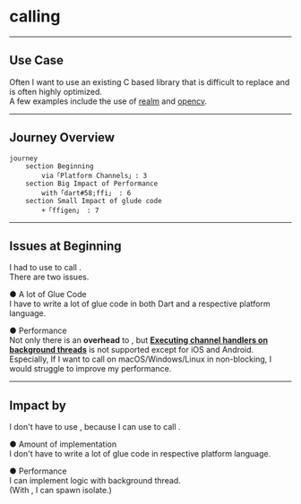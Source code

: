 # calling <UniqueTechnicalTerm val="native C APIs"/>

---

<PageTitleHeader section="calling native C APIs" title="Use Case"/>

## Use Case

Often I want to use an existing C based library that is difficult to replace and is often highly optimized.  
A few examples include the use of [realm](https://github.com/realm/realm-core) and [opencv](https://opencv.org/).

---

<PageTitleHeader section="calling native C APIs" title="Journey Overview"/>

## Journey Overview

```mermaid {scale: 0.7}
journey
    section Beginning
        via「Platform Channels」: 3
    section Big Impact of Performance
        with「dart#58;ffi」 : 6
    section Small Impact of glude code
        +「ffigen」 : 7
```
<!-- https://mermaid-js.github.io/mermaid/#/./flowchart?id=entity-codes-to-escape-characters -->

---

<PageTitleHeader section="calling native C APIs" title="Issues"/>

## Issues at Beginning

I had to use <a href="https://docs.flutter.dev/development/platform-integration/platform-channels" target="_blank"><TechnicalTerm val="Platform Channels"/></a> to call <UniqueTechnicalTerm val="native C APIs"/>.  
There are two issues.
<!-- [Dart VM FFI Vision written by Google dart-lang Team Engineer](https://gist.github.com/mraleph/2582b57737711da40262fad71215d62e) -->

● A lot of Glue Code  
I have to write a lot of glue code in both Dart and a respective platform language.

● Performance  
Not only there is an **overhead** to <TechnicalTerm val="Platform Channels"/>, but **[Executing channel handlers on background threads](https://docs.flutter.dev/development/platform-integration/platform-channels#channels-and-platform-threading)** is not supported except for iOS and Android.  
Especially, If I want to call <UniqueTerm val="Expensive"/> <UniqueTechnicalTerm val="native C APIs"/> on macOS/Windows/Linux in non-blocking, I would struggle to improve my performance.

---

<PageTitleHeader section="calling native C APIs" title="Impact"/>

## Impact by <TechnicalTerm val="dart:ffi"/>

I don't have to use <TechnicalTerm val="Platform Channels"/>, because I can use <TechnicalTerm val="dart:ffi"/> to call <UniqueTechnicalTerm val="native C APIs"/>.

● Amount of implementation  
I don't have to write a lot of glue code in respective platform language.

● Performance  
I can implement <UniqueTerm val="Expensive"/> logic with background thread.  
(With <TechnicalTerm val="dart:ffi"/>, I can spawn isolate.)
